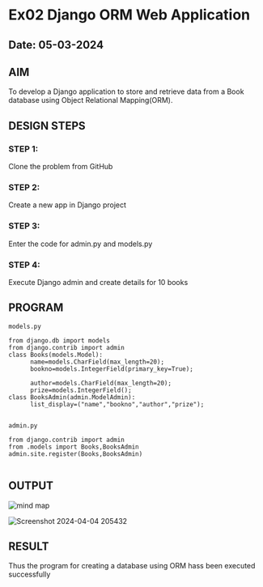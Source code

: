 # Ex02 Django ORM Web Application
## Date: 05-03-2024

## AIM
To develop a Django application to store and retrieve data from a Book database using Object Relational Mapping(ORM).

## DESIGN STEPS

### STEP 1:
Clone the problem from GitHub

### STEP 2:
Create a new app in Django project

### STEP 3:
Enter the code for admin.py and models.py

### STEP 4:
Execute Django admin and create details for 10 books

## PROGRAM
```
models.py

from django.db import models
from django.contrib import admin
class Books(models.Model):
      name=models.CharField(max_length=20);
      bookno=models.IntegerField(primary_key=True);

      author=models.CharField(max_length=20);
      prize=models.IntegerField();
class BooksAdmin(admin.ModelAdmin):
      list_display=("name","bookno","author","prize");


admin.py

from django.contrib import admin
from .models import Books,BooksAdmin
admin.site.register(Books,BooksAdmin)


```

## OUTPUT


![mind map](https://github.com/pavithraselvaraj30/ORM/assets/149366880/5c6c49de-4400-43e6-aa3d-3ac3bac1454d)


![Screenshot 2024-04-04 205432](https://github.com/pavithraselvaraj30/ORM/assets/149366880/d72af30b-7704-482b-8ea4-74b6ed59436f)



## RESULT
Thus the program for creating a database using ORM hass been executed successfully
